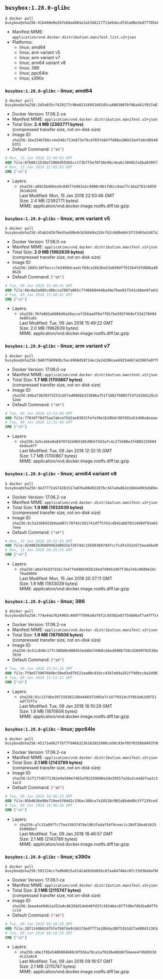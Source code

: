 ## `busybox:1.28.0-glibc`

```console
$ docker pull busybox@sha256:41b440e0e2bfeb8ad401e2a5348117713e64ecd7d1a88e3ed77785e88eda9b78
```

-	Manifest MIME: `application/vnd.docker.distribution.manifest.list.v2+json`
-	Platforms:
	-	linux; amd64
	-	linux; arm variant v5
	-	linux; arm variant v7
	-	linux; arm64 variant v8
	-	linux; 386
	-	linux; ppc64le
	-	linux; s390x

### `busybox:1.28.0-glibc` - linux; amd64

```console
$ docker pull busybox@sha256:2d5a035cf420177c96e82316951692d5ca408380fbf96a441f037a8141bf513e
```

-	Docker Version: 17.06.2-ce
-	Manifest MIME: `application/vnd.docker.distribution.manifest.v2+json`
-	Total Size: **2.4 MB (2392771 bytes)**  
	(compressed transfer size, not on-disk size)
-	Image ID: `sha256:1be254b766cc4a546c713e673e76cd765fe047fd88a106b15e47a9c68540b351`
-	Default Command: `["sh"]`

```dockerfile
# Mon, 15 Jan 2018 22:45:02 GMT
ADD file:6fb6611510a71066d555b5cc1f3b7f5ef0f36e96c4ea6c3846b7a3ba0395f351 in / 
# Mon, 15 Jan 2018 22:45:03 GMT
CMD ["sh"]
```

-	Layers:
	-	`sha256:a8923b406ea9c045f7e963a2c4980c961f96cc9aa77c16a2f81cb0593b1ab2d2`  
		Last Modified: Mon, 15 Jan 2018 22:50:46 GMT  
		Size: 2.4 MB (2392771 bytes)  
		MIME: application/vnd.docker.image.rootfs.diff.tar.gzip

### `busybox:1.28.0-glibc` - linux; arm variant v5

```console
$ docker pull busybox@sha256:45ab242bf8ed3edd8e9cb2bbb9a22dcfb2c0d8e0dc5f33403e2d47a2f70cd539
```

-	Docker Version: 17.06.0-ce
-	Manifest MIME: `application/vnd.docker.distribution.manifest.v2+json`
-	Total Size: **2.0 MB (1962639 bytes)**  
	(compressed transfer size, not on-disk size)
-	Image ID: `sha256:18d5c38f5eccc7e5499dcae4cfb9ca16b3be53eb99dff913b4fd7d08ba400626`
-	Default Command: `["sh"]`

```dockerfile
# Tue, 09 Jan 2018 15:48:41 GMT
ADD file:66c0a3a985cd0bcca786fa065c7746b68444bad4e7bee81f541cb8ee9fa41078 in / 
# Tue, 09 Jan 2018 15:48:41 GMT
CMD ["sh"]
```

-	Layers:
	-	`sha256:76fe865a6086d0a28accef356aadf0aff01fbe593f4b9ef33427049d4e801a01`  
		Last Modified: Tue, 09 Jan 2018 15:49:22 GMT  
		Size: 2.0 MB (1962639 bytes)  
		MIME: application/vnd.docker.image.rootfs.diff.tar.gzip

### `busybox:1.28.0-glibc` - linux; arm variant v7

```console
$ docker pull busybox@sha256:0407f6899dbc5ec4968458f14ec2e24200cee69254467ab3987e0ff0f04336b7
```

-	Docker Version: 17.06.0-ce
-	Manifest MIME: `application/vnd.docker.distribution.manifest.v2+json`
-	Total Size: **1.7 MB (1700867 bytes)**  
	(compressed transfer size, not on-disk size)
-	Image ID: `sha256:b9baf38393f5253cb57ed006bb323686af51f1082f0885ff472d19d126cb52ee`
-	Default Command: `["sh"]`

```dockerfile
# Tue, 09 Jan 2018 12:31:40 GMT
ADD file:7703df78d75aa7abce75d2ae83832fefe39e1b20bdc987601a51d48adeaaaf3b in / 
# Tue, 09 Jan 2018 12:31:40 GMT
CMD ["sh"]
```

-	Layers:
	-	`sha256:3a5cebbe0a8478fd2d465105d9b57343a7c4c2f5408e3f4885234504dedea4ff`  
		Last Modified: Tue, 09 Jan 2018 12:32:15 GMT  
		Size: 1.7 MB (1700867 bytes)  
		MIME: application/vnd.docker.image.rootfs.diff.tar.gzip

### `busybox:1.28.0-glibc` - linux; arm64 variant v8

```console
$ docker pull busybox@sha256:de27772a574281517a07ba98492287bc347ada862e16bb4d93eb89e4f78e7424
```

-	Docker Version: 17.06.2-ce
-	Manifest MIME: `application/vnd.docker.distribution.manifest.v2+json`
-	Total Size: **1.9 MB (1933039 bytes)**  
	(compressed transfer size, not on-disk size)
-	Image ID: `sha256:6c5a33b6931b9aad67c70742c561741dff5742cd842ab878314d0df91e027eee`
-	Default Command: `["sh"]`

```dockerfile
# Mon, 15 Jan 2018 20:35:53 GMT
ADD file:d240026360d9462d0832e7267ddc15b503b97ddfccfcdfe332e572eea6ba98f4 in / 
# Mon, 15 Jan 2018 20:35:53 GMT
CMD ["sh"]
```

-	Layers:
	-	`sha256:a0af45d3fd16c7e47fe84bb365b19ad7d94b1987f36a7ebc0689e2bc76ad4044`  
		Last Modified: Mon, 15 Jan 2018 20:37:11 GMT  
		Size: 1.9 MB (1933039 bytes)  
		MIME: application/vnd.docker.image.rootfs.diff.tar.gzip

### `busybox:1.28.0-glibc` - linux; 386

```console
$ docker pull busybox@sha256:774a44a7624965c40dfff096a9af9f2c45502e87f548d6af7a4fffc6d0246bb7
```

-	Docker Version: 17.06.2-ce
-	Manifest MIME: `application/vnd.docker.distribution.manifest.v2+json`
-	Total Size: **1.9 MB (1870608 bytes)**  
	(compressed transfer size, not on-disk size)
-	Image ID: `sha256:bc51c648c1ffc388b0e908d43eddbb749b6cbbed690b750cd2609792530a7b3d`
-	Default Command: `["sh"]`

```dockerfile
# Tue, 09 Jan 2018 15:51:20 GMT
ADD file:7f9e57390766dbc58ed3a97b521ea08c81dcc43b7e8da261ff9dbcc8a2dd0314 in / 
# Tue, 09 Jan 2018 15:51:21 GMT
CMD ["sh"]
```

-	Layers:
	-	`sha256:81c137dbe39715b38210b44465f2d95e7c147f6514c5f6b3a62d9751adf75ffa`  
		Last Modified: Tue, 09 Jan 2018 16:10:29 GMT  
		Size: 1.9 MB (1870608 bytes)  
		MIME: application/vnd.docker.image.rootfs.diff.tar.gzip

### `busybox:1.28.0-glibc` - linux; ppc64le

```console
$ docker pull busybox@sha256:45171ed6277bf7fd46b3236162052908ca50c93ef05f0358b8493fd6e36d743e
```

-	Docker Version: 17.06.2-ce
-	Manifest MIME: `application/vnd.docker.distribution.manifest.v2+json`
-	Total Size: **2.1 MB (2143789 bytes)**  
	(compressed transfer size, not on-disk size)
-	Image ID: `sha256:b1f177d6771362e9e500e7465af82259606e2de39557a26a2cee02faa2c21ac3`
-	Default Command: `["sh"]`

```dockerfile
# Tue, 09 Jan 2018 18:46:23 GMT
ADD file:05bd636e98e719ee5f0dd2c336ac308ce7a18528c902a8bde80c5ff239ce43ce in / 
# Tue, 09 Jan 2018 18:46:24 GMT
CMD ["sh"]
```

-	Layers:
	-	`sha256:a7c32a09f7c77ee33b37d74e19b3fadaf54f9ceec1c28df26eab1625b58066e7`  
		Last Modified: Tue, 09 Jan 2018 18:46:57 GMT  
		Size: 2.1 MB (2143789 bytes)  
		MIME: application/vnd.docker.image.rootfs.diff.tar.gzip

### `busybox:1.28.0-glibc` - linux; s390x

```console
$ docker pull busybox@sha256:592124ccfed6d815a3142a6926d02bc6faa64748ec0fc33d30a8af60e15a0ab7
```

-	Docker Version: 17.06.1-ce
-	Manifest MIME: `application/vnd.docker.distribution.manifest.v2+json`
-	Total Size: **2.1 MB (2115747 bytes)**  
	(compressed transfer size, not on-disk size)
-	Image ID: `sha256:3eee4a494b2a352a0c86356d14eb48fd37c56546ec8f77d8efdb5ba0df7bcc14`
-	Default Command: `["sh"]`

```dockerfile
# Tue, 09 Jan 2018 09:18:29 GMT
ADD file:28f114d662df5fe7b8f4a9cbb17ded7f71e10bdac88f53b1d27a488451363a8c in / 
# Tue, 09 Jan 2018 09:18:29 GMT
CMD ["sh"]
```

-	Layers:
	-	`sha256:e0e1f8be548b084688c8fb56a70ce1af02dbe0bb0754eee47db0933ddc22a8c8`  
		Last Modified: Tue, 09 Jan 2018 09:18:57 GMT  
		Size: 2.1 MB (2115747 bytes)  
		MIME: application/vnd.docker.image.rootfs.diff.tar.gzip

